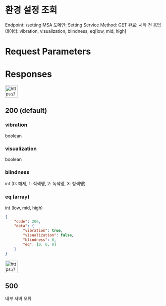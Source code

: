 # 환경 설정 조회

Endpoint: /setting
MSA 도메인: Setting Service
Method: GET
완료: 시작 전
응답 데이터: vibration, visualization, blindness, eq[low, mid, high]

# Request Parameters

# Responses

<aside>
<img src="https://www.notion.so/icons/send_orange.svg" alt="https://www.notion.so/icons/send_orange.svg" width="40px" />

## 200 (default)

### vibration

boolean

### visualization

boolean

### blindness

int (0: 해제, 1: 적색맹, 2: 녹색맹, 3: 청색맹) 

### eq (array)

int (low, mid, high)

</aside>

```json
{
	"code": 200,
	"data": {
		"vibration": true,
		"visualization": false,
		"blindness": 0,
		"eq": [0, 0, 0]
	}
}
```

<aside>
<img src="https://www.notion.so/icons/browser-stop_red.svg" alt="https://www.notion.so/icons/browser-stop_red.svg" width="40px" />

## 500

내부 서버 오류

</aside>